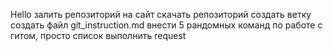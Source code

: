 Hello
залить репозиторий на сайт
скачать репозиторий
создать ветку
создать файл git_instruction.md
внести 5 рандомных команд по работе с гитом, просто список
выполнить request